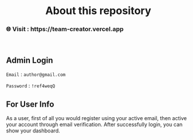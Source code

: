 <h1 align="center">About this repository</h1>
<div align="left">
<h3>🌐  Visit : <a align="left"> https://team-creator.vercel.app</a></h3>
</div></br>

<h2>Admin Login</h2>

`Email` : `author@gmail.com`

`Password` : `!ref4weqQ`

<h2>For User Info</h2>
<p>As a user, first of all you would register using your active email, then active your account through email verification. After successfully login, you can show your dashboard.</p>

